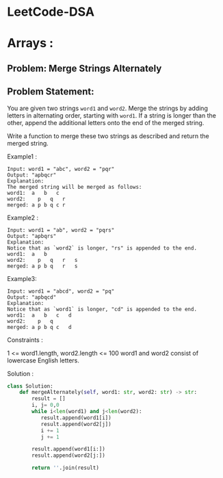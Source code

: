 # LeetCode-DSA

# Arrays :

## Problem: Merge Strings Alternately

## Problem Statement:
You are given two strings `word1` and `word2`. Merge the strings by adding letters in alternating order, starting with `word1`. If a string is longer than the other, append the additional letters onto the end of the merged string.

Write a function to merge these two strings as described and return the merged string.

Example1 :

```
Input: word1 = "abc", word2 = "pqr"
Output: "apbqcr"
Explanation:
The merged string will be merged as follows:
word1:  a   b   c  
word2:    p   q   r  
merged: a p b q c r

```
Example2 :

```
Input: word1 = "ab", word2 = "pqrs"
Output: "apbqrs"
Explanation:
Notice that as `word2` is longer, "rs" is appended to the end.
word1:  a   b  
word2:    p   q   r   s  
merged: a p b q   r   s

```
Example3: 

```
Input: word1 = "abcd", word2 = "pq"
Output: "apbqcd"
Explanation:
Notice that as `word1` is longer, "cd" is appended to the end.
word1:  a   b   c   d  
word2:    p   q  
merged: a p b q c   d

```
Constraints :

1 <= word1.length, word2.length <= 100
word1 and word2 consist of lowercase English letters.

Solution :

``` python
class Solution:
    def mergeAlternately(self, word1: str, word2: str) -> str:
        result = []
        i, j= 0,0
        while i<len(word1) and j<len(word2):
           result.append(word1[i])
           result.append(word2[j])
           i += 1
           j += 1

        result.append(word1[i:])
        result.append(word2[j:])

        return ''.join(result)


```

